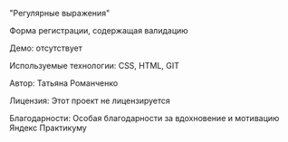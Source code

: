 "Регулярные выражения"

Форма регистрации, содержащая валидацию


Демо:
отсутствует

Используемые технологии:
CSS, HTML, GIT

Автор:
Татьяна Романченко 

Лицензия:
Этот проект не лицензируется

Благодарности:
Особая благодарности за вдохновение и мотивацию Яндекс Практикуму